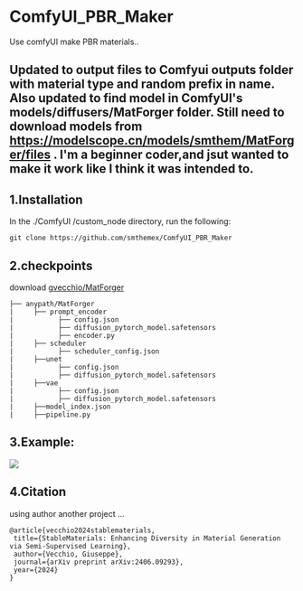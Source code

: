 # ComfyUI_PBR_Maker
Use comfyUI make PBR materials..

Updated to output files to Comfyui outputs folder with material type and random prefix in name.
Also updated to find model in ComfyUI's models/diffusers/MatForger folder.
Still need to download models from https://modelscope.cn/models/smthem/MatForger/files .
I'm a beginner coder,and jsut wanted to make it work like I think it was intended to.
----

1.Installation  
-----
  In the ./ComfyUI /custom_node directory, run the following:   
```
git clone https://github.com/smthemex/ComfyUI_PBR_Maker
```
2.checkpoints 
----
download [gvecchio/MatForger](https://huggingface.co/gvecchio/MatForger) 

```
├── anypath/MatForger
|     ├── prompt_encoder
|           ├── config.json
|           ├── diffusion_pytorch_model.safetensors
|           ├── encoder.py
|     ├── scheduler
|           ├── scheduler_config.json
|     ├──unet
|           ├── config.json
|           ├── diffusion_pytorch_model.safetensors
|     ├──vae
|           ├── config.json
|           ├── diffusion_pytorch_model.safetensors
|     ├──model_index.json
|     ├──pipeline.py
```

3.Example:
----
![](https://github.com/smthemex/ComfyUI_PBR_Maker/blob/main/example.png)

4.Citation
--
using author another project ...
 ``` 
@article{vecchio2024stablematerials,
  title={StableMaterials: Enhancing Diversity in Material Generation via Semi-Supervised Learning},
  author={Vecchio, Giuseppe},
  journal={arXiv preprint arXiv:2406.09293},
  year={2024}
}

```
